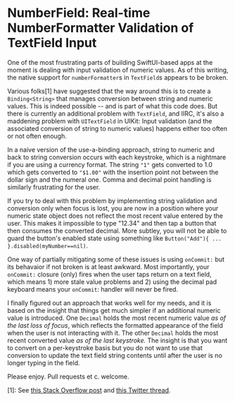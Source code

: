 # NumberField: Real-time NumberFormatter Validation of TextField Input

One of the most frustrating parts of building SwiftUI-based apps at
the moment is dealing with input validation of numeric values. As of
this writing, the native support for `numberFormatter`s in
`TextField`s appears to be broken.

Various folks[1] have suggested that the way around this is to create
a `Binding<String>` that manages conversion between string and numeric
values. This is indeed possible -- and is part of what this code
does. But there is currently an additional problem with `TextField`,
and IIRC, it's also a maddening problem with `UITextField` in UIKit:
Input validation (and the associated conversion of string to numeric
values) happens either too often or not often enough.

In a naive version of the use-a-binding approach, string to numeric
and back to string conversion occurs with each keystroke, which is a
nightmare if you are using a currency format. The string `"1"` gets
converted to 1.0 which gets converted to `"$1.00"` with the insertion
point not between the dollar sign and the numeral one. Comma and
decimal point handling is similarly frustrating for the user.

If you try to deal with this problem by implementing string validation
and conversion only when focus is lost, you are now in a position
where your numeric state object does not reflect the most recent value
entered by the user. This makes it impossible to type "12.34" and then
tap a button that then consumes the converted decimal. More subtley,
you will not be able to guard the button's enabled state using
something like `Button("Add"){ ... }.disabled(myNumber==nil)`.

One way of partially mitigating some of these issues is using
`onCommit:` but its behavaior if not broken is at least awkward. Most
importantly, your `onCommit:` closure (only) fires when the user taps
return on a text field, which means 1) more stale value problems and
2) using the decimal pad keyboard means your `onCommit`: handler will
never be fired.

I finally figured out an approach that works well for my needs, and it
is based on the insight that things get much simpler if an additional
numeric value is introduced. One `Decimal` holds the most recent
numeric value _as of the last loss of focus_, which reflects the
formatted appearance of the field when the user is not interacting
with it. The other `Decimal` holds the most recent converted value _as
of the last keystroke._ The insight is that you want to convert on a
per-keystroke basis but you do not want to use that conversion to
update the text field string contents until after the user is no
longer typing in the field.

Please enjoy. Pull requests et c. welcome.

[1]: See [this Stack Overflow post](https://stackoverflow.com/questions/56799456/swiftui-textfield-with-formatter-not-working) and [this Twitter thread](https://twitter.com/olebegemann/status/1146823791605112833?lang=en).

